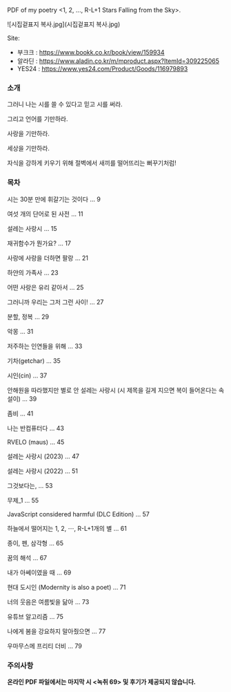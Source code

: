 PDF of my poetry <1, 2, ..., R-L+1 Stars Falling from the Sky>.

![시집겉표지 복사.jpg](시집겉표지 복사.jpg)

Site: 
* 부크크 : https://www.bookk.co.kr/book/view/159934
* 알라딘 : https://www.aladin.co.kr/m/mproduct.aspx?ItemId=309225065
* YES24 : https://www.yes24.com/Product/Goods/116979893

### 소개

그러니 나는 시를 쓸 수 있다고 믿고 시를 써라.

그리고 언어를 기만하라.

사랑을 기만하라.

세상을 기만하라.

자식을 강하게 키우기 위해 절벽에서 새끼를 떨어뜨리는 뻐꾸기처럼!

### 목차

시는 30분 만에 휘갈기는 것이다 … 9

여섯 개의 단어로 된 사전 … 11

설레는 사랑시 … 15

재귀함수가 뭔가요? … 17

사랑에 사랑을 더하면 팔랑 … 21

하얀의 가족사 … 23

어떤 사랑은 유리 같아서 … 25

그러니까 우리는 그저 그런 사이! … 27

분할, 정복 … 29

악몽 … 31

저주하는 인연들을 위해 … 33

기차(getchar) … 35

시인(cin) … 37

안해원을 따라했지만 별로 안 설레는 사랑시 (시 제목을 길게 지으면 복이 들어온다는 속설이) … 39

좀비 … 41

나는 반컴퓨터다 … 43

RVELO (maus) … 45

설레는 사랑시 (2023) … 47

설레는 사랑시 (2022) … 51

그것보다는, … 53

무제_1 … 55

JavaScript considered harmful (DLC Edition) … 57

하늘에서 떨어지는 1, 2, ⋯, R-L+1개의 별 … 61

종이, 펜, 삼각형 … 65

꿈의 해석 … 67

내가 아쎄이였을 때 … 69

현대 도시인 (Modernity is also a poet) … 71

너의 웃음은 여름빛을 닮아 … 73

유튜브 알고리즘 … 75

나에게 봄을 강요하지 말아줬으면 … 77

우마무스메 프리티 더비 … 79

### 주의사항

**온라인 PDF 파일에서는 마지막 시 <녹취 69> 및 후기가 제공되지 않습니다.**
